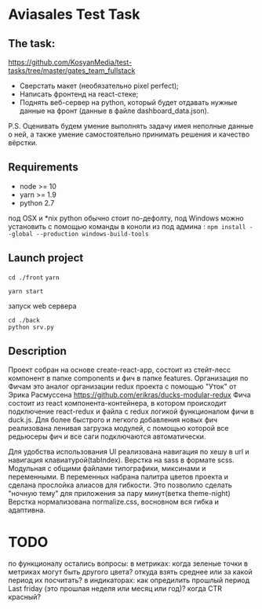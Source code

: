 # Aviasales Test Task

## The task: 
https://github.com/KosyanMedia/test-tasks/tree/master/gates_team_fullstack
* Сверcтать макет (необязательно pixel perfect);
* Написать фронтенд на react-стеке;
* Поднять веб-сервер на python, который будет отдавать нужные данные на фронт (данные в файле dashboard_data.json).

P.S. Оценивать будем умение выполнять задачу имея неполные данные о ней, а также умение самостоятельно принимать решения и качество вёрстки.
## Requirements
* node >= 10
* yarn >= 1.9
* python 2.7

под OSX и *nix python обычно стоит по-дефолту, 
под Windows можно установить с помощью команды в коноли из под админа :
`npm install --global --production windows-build-tools`
## Launch project
```cd ./front```
```yarn```

```yarn start```

запуск web сервера 
```
cd ./back
python srv.py
```

## Description
Проект собран на основе create-react-app, состоит из стейт-лесс компонент в папке components и фич в папке features.
Организация по Фичам это аналог организации redux проекта с помощью "Уток" от Эрика Расмуссена 
https://github.com/erikras/ducks-modular-redux
Фича состоит из react компонента-контейнера, в котором происходит подключение react-redux и файла с redux логикой функционалом фичи в duck.js.
Для более быстрого и легкого добавления новых фич реализована ленивая загрузка модулей, с помощью которой все редьюсеры фич и все саги подключаются автоматически.

Для удобства использования UI реализована навигация по хешу в url и навигация клавиатурой(tabIndex).
Верстка на sass в формате scss. Модульная с общими файлами типографики, миксинами и переменными.
В переменных набрана палитра цветов проекта и сделана прослойка алиасов для гибкости.
Это позволило сделать "ночную тему" для приложения за пару минут(ветка theme-night)
Верстка нормализована normalize.css, восновном вся гибка и адаптивна.
# TODO
по функционалу остались вопросы:
в метриках:
  когда зеленые точки в метриках могут быть другого цвета?
  откуда взять среднее или за какой период их посчитать?
в индикаторах: 
  как опредилить прошлый период Last friday (это прошлая неделя или месяц или год)?
  когда CTR красный?
